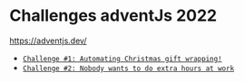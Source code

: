 
# Challenges adventJs 2022

<a href="https://adventjs.dev/" target="_blank">
    https://adventjs.dev/
</a>

- [`Challenge #1: Automating Christmas gift wrapping!`](docs/giftWrapping.md)
- [`Challenge #2: Nobody wants to do extra hours at work`](docs/extraHours.md)